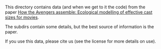 This directory contains data (and when we get to it the code) from the
paper [How the Avengers assemble: Ecological modelling of effective
cast sizes for movies](https://arxiv.org/abs/1906.08403).

The subdirs contain some details, but the best source of information
is the paper.

If you use this data, please cite us (see the license for more details
on use). 


